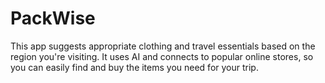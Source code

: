 # PackWise
This app suggests appropriate clothing and travel essentials based on the region you're visiting. It uses AI and connects to popular online stores, so you can easily find and buy the items you need for your trip.
